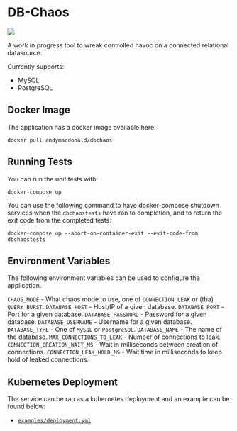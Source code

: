 # DB-Chaos #
 ![](https://github.com/AndyMacDroo/dbchaos/workflows/unit-tests/badge.svg)
 
A work in progress tool to wreak controlled havoc on a connected relational datasource.

Currently supports:

* MySQL
* PostgreSQL

## Docker Image

The application has a docker image available here:

```
docker pull andymacdonald/dbchaos
```

## Running Tests

You can run the unit tests with:

```shell script
docker-compose up
```

You can use the following command to have docker-compose shutdown services when the `dbchaostests` have ran to completion, and to return the exit code from the completed tests:

```shell script
docker-compose up --abort-on-container-exit --exit-code-from dbchaostests
```

## Environment Variables

The following environment variables can be used to configure the application.

`CHAOS_MODE` - What chaos mode to use, one of `CONNECTION_LEAK` or (tba) `QUERY_BURST`.
`DATABASE_HOST` - Host/IP of a given database.
`DATABASE_PORT` - Port for a given database.
`DATABASE_PASSWORD` - Password for a given database.
`DATABASE_USERNAME` - Username for a given database.
`DATABASE_TYPE` - One of `MySQL` or `PostgreSQL`.
`DATABASE_NAME` - The name of the database.
`MAX_CONNECTIONS_TO_LEAK` - Number of connections to leak.
`CONNECTION_CREATION_WAIT_MS` - Wait in milliseconds between creation of connections.
`CONNECTION_LEAK_HOLD_MS` - Wait time in milliseconds to keep hold of leaked connections.

## Kubernetes Deployment

The service can be ran as a kubernetes deployment and an example can be found below:

* [`examples/deployment.yml`](examples/deployment.yml)